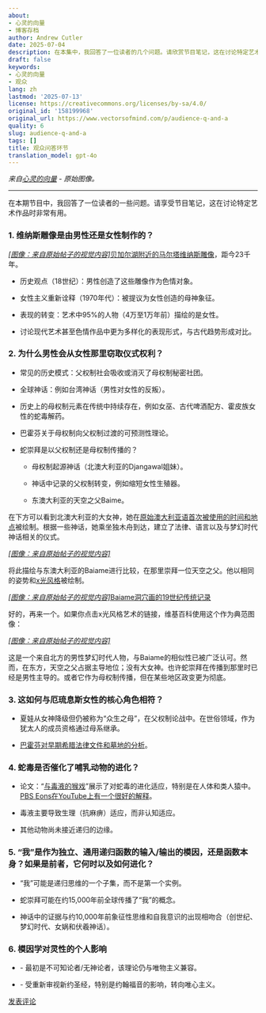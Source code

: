 ```yaml
---
about:
- 心灵的向量
- 博客存档
author: Andrew Cutler
date: 2025-07-04
description: 在本集中，我回答了一位读者的几个问题。请欣赏节目笔记，这在讨论特定艺术作品时非常有帮助。
draft: false
keywords:
- 心灵的向量
- 观众
lang: zh
lastmod: '2025-07-13'
license: https://creativecommons.org/licenses/by-sa/4.0/
original_id: '158199968'
original_url: https://www.vectorsofmind.com/p/audience-q-and-a
quality: 6
slug: audience-q-and-a
tags: []
title: 观众问答环节
translation_model: gpt-4o
---
```


*来自[心灵的向量](https://www.vectorsofmind.com/p/audience-q-and-a) - 原始图像。*

---

在本期节目中，我回答了一位读者的一些问题。请享受节目笔记，这在讨论特定艺术作品时非常有用。

### 1\. 维纳斯雕像是由男性还是女性制作的？

[*[图像：来自原始帖子的视觉内容]*](https://substackcdn.com/image/fetch/$s_!BEcq!,f_auto,q_auto:good,fl_progressive:steep/https%3A%2F%2Fsubstack-post-media.s3.amazonaws.com%2Fpublic%2Fimages%2Fe3f2c568-ae8b-4d71-bed7-fe2ef2c53c5b_2560x1613.png)[贝加尔湖附近的马尔塔维纳斯雕像](https://en.wikipedia.org/wiki/Venus_figurines_of_Mal%27ta)，距今23千年。

  * 历史观点（18世纪）：男性创造了这些雕像作为色情对象。

  * 女性主义重新诠释（1970年代）：被提议为女性创造的母神象征。

  * 表现的转变：艺术中95%的人物（4万至1万年前）描绘的是女性。

  * 讨论现代艺术甚至色情作品中更为多样化的表现形式，与古代趋势形成对比。

### 2\. 为什么男性会从女性那里窃取仪式权利？

  * 常见的历史模式：父权制社会吸收或消灭了母权制秘密社团。

  * 全球神话：例如台湾神话（男性对女性的反叛）。

  * 历史上的母权制元素在传统中持续存在，例如女巫、古代啤酒配方、霍皮族女性的蛇毒解药。

  * 巴霍芬关于母权制向父权制过渡的可预测性理论。

  * 蛇崇拜是以父权制还是母权制传播的？

    * 母权制起源神话（北澳大利亚的Djangawal姐妹）。

    * 神话中记录的父权制转变，例如缩短女性生殖器。

    * 东澳大利亚的天空之父Baime。

在下方可以看到北澳大利亚的大女神，她在[原始澳大利亚语首次被使用的时间和地点](https://www.degruyter.com/document/doi/10.1515/9783111421889/html?lang=en&srsltid=AfmBOopVbfRZO-PSMnsjtSGnxaGGaSvcsi0PrZNvw70EA53_Mb2GF45q)被绘制。根据一些神话，她乘坐独木舟到达，建立了法律、语言以及与梦幻时代神话相关的仪式。

[*[图像：来自原始帖子的视觉内容]*](https://substackcdn.com/image/fetch/$s_!_bJq!,f_auto,q_auto:good,fl_progressive:steep/https%3A%2F%2Fsubstack-post-media.s3.amazonaws.com%2Fpublic%2Fimages%2Ff54b4e74-e34a-4150-bb74-c8311d974538_626x588.jpeg)

将此描绘与东澳大利亚的Baiame进行比较，在那里崇拜一位天空之父。他以相同的姿势和[x光风格](https://en.wikipedia.org/wiki/X-ray_style_art)被绘制。

[*[图像：来自原始帖子的视觉内容]*](https://substackcdn.com/image/fetch/$s_!VoPr!,f_auto,q_auto:good,fl_progressive:steep/https%3A%2F%2Fsubstack-post-media.s3.amazonaws.com%2Fpublic%2Fimages%2F617bc46f-78b9-4991-b8de-d6fd8b90fbf6_640x438.heic)[Baiame洞穴画的19世纪传统记录](https://www.researchgate.net/publication/44058646_Digital_Recording_of_Aboriginal_Rock_Art/figures?lo=1)

好的，再来一个。如果你点击x光风格艺术的链接，维基百科使用这个作为典范图像：

[*[图像：来自原始帖子的视觉内容]*](https://substackcdn.com/image/fetch/$s_!pLyl!,f_auto,q_auto:good,fl_progressive:steep/https%3A%2F%2Fsubstack-post-media.s3.amazonaws.com%2Fpublic%2Fimages%2Fd538f22f-e597-47bf-9856-0c0fa8c4acaf_1600x1200.heic)

这是一个来自北方的男性梦幻时代人物，与Baiame的相似性已被广泛认可。然而，在东方，天空之父占据主导地位；没有大女神。也许蛇崇拜在传播到那里时已经是男性主导的。或者它作为母权制传播，但在某些地区政变更为彻底。

### 3\. 这如何与厄琉息斯女性的核心角色相符？

  * 夏娃从女神降级但仍被称为“众生之母”，在父权制论战中。在世俗领域，作为犹太人的成员资格通过母系继承。

  * [巴霍芬对早期希腊法律文件和墓地的分析](https://www.vectorsofmind.com/i/145682170/myths-of-matriarchy-reconsidered-deborah-b-gewertz)。

### 4\. 蛇毒是否催化了哺乳动物的进化？

  * 论文：“[与毒液的猴戏](https://bmcbiol.biomedcentral.com/articles/10.1186/s12915-021-01195-x)”展示了对蛇毒的进化适应，特别是在人体和类人猿中。[PBS Eons在YouTube上有一个很好的解释](https://youtu.be/_zGy_tr_tY4?si=f73qOoGSMfquizkI)。

  * 毒液主要导致生理（抗麻痹）适应，而非认知适应。

  * 其他动物尚未接近递归的边缘。

### 5\. “我”是作为独立、通用递归函数的输入/输出的模因，还是函数本身？如果是前者，它何时以及如何进化？

  * “我”可能是递归思维的一个子集，而不是第一个实例。

  * 蛇崇拜可能在约15,000年前全球传播了“我”的概念。

  * 神话中的证据与约10,000年前象征性思维和自我意识的出现相吻合（创世纪、梦幻时代、女娲和伏羲神话）。

### 6\. 模因学对灵性的个人影响

  * \- 最初是不可知论者/无神论者，该理论仍与唯物主义兼容。

  * \- 受重新审视新约圣经，特别是约翰福音的影响，转向唯心主义。

[发表评论](https://www.vectorsofmind.com/p/audience-q-and-a/comments)